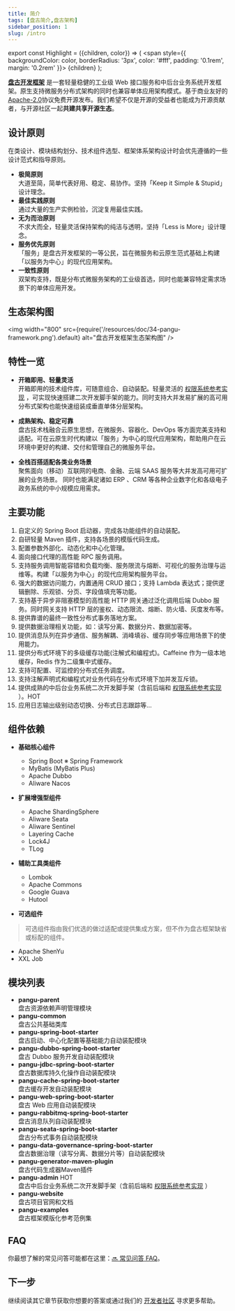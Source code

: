 ```yaml
---
title: 简介
tags: [盘古简介,盘古架构]
sidebar_position: 1
slug: /intro
---
```


<head>
  <title>盘古开发框架简介</title>
  <meta name="keywords" content="盘古开发框架简介" />
  <meta name="description" content="盘古开发框架是一套轻量稳健的工业级分布式微服务开发治理框架（兼容单体分层架构）" />
</head>

export const Highlight = ({children, color}) => (
  <span
    style={{
      backgroundColor: color,
      borderRadius: '3px',
      color: '#fff',
      padding: '0.1rem',
      margin: '0.2rem'
    }}>
    {children}
  </span>
);

[**盘古开发框架**](/) 是一套轻量稳健的工业级 Web 接口服务和中后台业务系统开发框架。原生支持微服务分布式架构的同时也兼容单体应用架构模式。基于商业友好的 [Apache-2.0](https://www.apache.org/licenses/LICENSE-2.0)协议<Highlight color="#25c2a0">免费开源</Highlight>发布。我们希望不仅是开源的受益者也能成为开源贡献者，与开源社区一起**共建共享开源生态**。

## 设计原则

在类设计、模块结构划分、技术组件选型、框架体系架构设计时会优先遵循的一些设计范式和指导原则。

- **极简原则**  
  大道至简，简单代表好用、稳定、易协作。坚持「Keep it Simple & Stupid」设计理念。
- **最佳实践原则**  
  通过大量的生产实例检验，沉淀复用最佳实践。
- **无为而治原则**  
  不求大而全，轻量灵活保持架构的纯洁与透明，坚持「Less is More」设计理念。
- **服务优先原则**  
「服务」是盘古开发框架的一等公民，旨在微服务和云原生范式基础上构建「以服务为中心」的现代应用架构。
- **一致性原则**  
  双架构支持，既是分布式微服务架构的工业级首选，同时也能兼容特定需求场景下的单体应用开发。

## 生态架构图

<img width="800"
  src={require('/resources/doc/34-pangu-framework.png').default}
  alt="盘古开发框架生态架构图" />

## 特性一览

- **开箱即用、轻量灵活**  
开箱即用的技术组件库，可随意组合、自动装配。轻量灵活的 [权限系统参考实现](/online-demo) ，可实现快速搭建二次开发脚手架的能力。同时支持大并发易扩展的高可用分布式架构也能快速组装成垂直单体分层架构。

- **成熟架构、稳定可靠**  
盘古技术栈融合云原生思想，在微服务、容器化、DevOps 等方面完美支持和适配。可在云原生时代构建以「服务」为中心的现代应用架构，帮助用户在云环境中更好的构建、交付和管理自己的微服务平台。

- **全栈百搭适配各类业务场景**  
聚焦面向（移动）互联网的电商、金融、云端 SAAS 服务等大并发高可用可扩展的业务场景。 同时也能满足诸如 ERP 、CRM 等各种企业数字化和各级电子政务系统的中小规模应用需求。

## 主要功能

1. 自定义的 Spring Boot 启动器，完成各功能组件的自动装配。
2. 自研轻量 Maven 插件，支持各场景的模版代码生成。
3. 配置参数外部化、动态化和中心化管理。
4. 面向接口代理的高性能 RPC 服务调用。
5. 支持服务调用智能容错和负载均衡、服务限流与熔断、可视化的服务治理与运维等。构建「以服务为中心」的现代应用架构服务平台。
6. 强大的数据访问能力，内置通用 CRUD 接口；支持 Lambda 表达式；提供逻辑删除、乐观锁、分页、字段值填充等功能。
7. 支持基于异步非阻塞模型的高性能 HTTP 网关通过泛化调用后端 Dubbo 服务。同时网关支持 HTTP 层的鉴权、动态限流、熔断、防火墙、灰度发布等。
8. 提供靠谱的最终一致性分布式事务落地方案。
9. 提供数据治理相关功能，如：读写分离、数据分片、数据加密等。
10. 提供消息队列在异步通信、服务解耦、消峰填谷、缓存同步等应用场景下的使用能力。
11. 提供分布式环境下的多级缓存功能(注解式和编程式)。Caffeine 作为一级本地缓存，Redis 作为二级集中式缓存。
12. 支持可配置、可监控的分布式任务调度。
13. 支持注解声明式和编程式对业务代码在分布式环境下加并发互斥锁。
14. 提供成熟的中后台业务系统二次开发脚手架（含前后端和 [权限系统参考实现](/online-demo) ）。<Highlight color="#F56C6C">HOT</Highlight>
14. 应用日志输出级别动态切换、分布式日志跟踪等...

## 组件依赖

- **基础核心组件**
  - Spring Boot ※ Spring Framework
  - MyBatis (MyBatis Plus)
  - Apache Dubbo
  - Aliware Nacos

- **扩展增强型组件**
  - Apache ShardingSphere
  - Aliware Seata
  - Aliware Sentinel
  - Layering Cache
  - Lock4J
  - TLog

- **辅助工具类组件**
  - Lombok
  - Apache Commons
  - Google Guava
  - Hutool

- **可选组件**  
> 可选组件指由我们优选的做过适配或提供集成方案，但不作为盘古框架缺省或标配的组件。

  - Apache ShenYu
  - XXL Job

## 模块列表

- **pangu-parent**   
  盘古资源依赖声明管理模块
- **pangu-common**  
  盘古公共基础类库
- **pangu-spring-boot-starter**  
  盘古启动、中心化配置等基础能力自动装配模块
- **pangu-dubbo-spring-boot-starter**  
  盘古 Dubbo 服务开发自动装配模块
- **pangu-jdbc-spring-boot-starter**  
  盘古数据库持久化操作自动装配模块
- **pangu-cache-spring-boot-starter**  
  盘古缓存开发自动装配模块
- **pangu-web-spring-boot-starter**  
  盘古 Web 应用自动装配模块
- **pangu-rabbitmq-spring-boot-starter**  
  盘古消息队列自动装配模块
- **pangu-seata-spring-boot-starter**  
  盘古分布式事务自动装配模块
- **pangu-data-governance-spring-boot-starter**  
  盘古数据治理（读写分离、数据分片等）自动装配模块
- **pangu-generator-maven-plugin**  
  盘古代码生成器Maven插件
- **pangu-admin** <Highlight color="#F56C6C">HOT</Highlight>  
  盘古中后台业务系统二次开发脚手架（含前后端和 [权限系统参考实现](/online-demo) ）
- **pangu-website**  
  盘古项目官网和文档
- **pangu-examples**  
  盘古框架模版化参考范例集

## FAQ

你最想了解的常见问答可能都在这里：[:soon: 常见问答 FAQ](/faq/misc)。

## 下一步

继续阅读其它章节获取你想要的答案或通过我们的 [开发者社区](/community) 寻求更多帮助。
